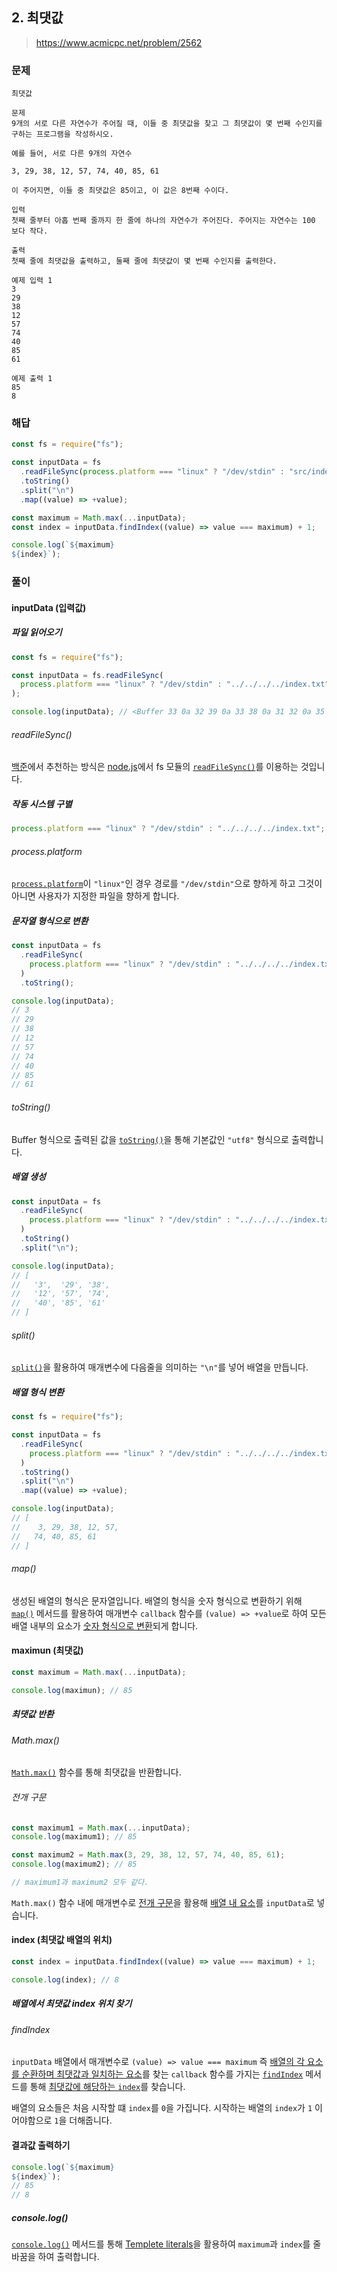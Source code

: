 ## 2. 최댓값

> https://www.acmicpc.net/problem/2562

### 문제

```
최댓값

문제
9개의 서로 다른 자연수가 주어질 때, 이들 중 최댓값을 찾고 그 최댓값이 몇 번째 수인지를 구하는 프로그램을 작성하시오.

예를 들어, 서로 다른 9개의 자연수

3, 29, 38, 12, 57, 74, 40, 85, 61

이 주어지면, 이들 중 최댓값은 85이고, 이 값은 8번째 수이다.

입력
첫째 줄부터 아홉 번째 줄까지 한 줄에 하나의 자연수가 주어진다. 주어지는 자연수는 100 보다 작다.

출력
첫째 줄에 최댓값을 출력하고, 둘째 줄에 최댓값이 몇 번째 수인지를 출력한다.

예제 입력 1
3
29
38
12
57
74
40
85
61

예제 출력 1
85
8
```

### 해답

```js
const fs = require("fs");

const inputData = fs
  .readFileSync(process.platform === "linux" ? "/dev/stdin" : "src/index.txt")
  .toString()
  .split("\n")
  .map((value) => +value);

const maximum = Math.max(...inputData);
const index = inputData.findIndex((value) => value === maximum) + 1;

console.log(`${maximum}
${index}`);
```

### 풀이

#### inputData (입력값)

##### 파일 읽어오기

```js
const fs = require("fs");

const inputData = fs.readFileSync(
  process.platform === "linux" ? "/dev/stdin" : "../../../../index.txt"
);

console.log(inputData); // <Buffer 33 0a 32 39 0a 33 38 0a 31 32 0a 35 37 0a 37 34 0a 34 30 0a 38 35 0a 36 31>
```

###### readFileSync()

[백준](https://help.acmicpc.net/language/info)에서 추천하는 방식은 [node.js](https://nodejs.org/en/)에서 fs 모듈의 [`readFileSync()`](https://nodejs.org/docs/latest-v16.x/api/fs.html#fsreadfilesyncpath-options)를 이용하는 것입니다.

##### 작동 시스템 구별

```js
process.platform === "linux" ? "/dev/stdin" : "../../../../index.txt";
```

###### process.platform

[`process.platform`](https://nodejs.org/docs/latest-v16.x/api/process.html#processplatform)이 `"linux"`인 경우 경로를 `"/dev/stdin"`으로 향하게 하고 그것이 아니면 사용자가 지정한 파일을 향하게 합니다.

##### 문자열 형식으로 변환

```js
const inputData = fs
  .readFileSync(
    process.platform === "linux" ? "/dev/stdin" : "../../../../index.txt"
  )
  .toString();

console.log(inputData);
// 3
// 29
// 38
// 12
// 57
// 74
// 40
// 85
// 61
```

###### toString()

Buffer 형식으로 출력된 값을 [`toString()`](https://nodejs.org/docs/latest-v16.x/api/buffer.html#buftostringencoding-start-end)을 통해 기본값인 `"utf8"` 형식으로 출력합니다.

##### 배열 생성

```js
const inputData = fs
  .readFileSync(
    process.platform === "linux" ? "/dev/stdin" : "../../../../index.txt"
  )
  .toString()
  .split("\n");

console.log(inputData);
// [
//   '3',  '29', '38',
//   '12', '57', '74',
//   '40', '85', '61'
// ]
```

###### split()

[`split()`](https://developer.mozilla.org/ko/docs/Web/JavaScript/Reference/Global_Objects/String/split)을 활용하여 매개변수에 다음줄을 의미하는 `"\n"`를 넣어 배열을 만듭니다.

##### 배열 형식 변환

```js
const fs = require("fs");

const inputData = fs
  .readFileSync(
    process.platform === "linux" ? "/dev/stdin" : "../../../../index.txt"
  )
  .toString()
  .split("\n")
  .map((value) => +value);

console.log(inputData);
// [
//    3, 29, 38, 12, 57,
//   74, 40, 85, 61
// ]
```

###### map()

생성된 배열의 형식은 문자열입니다. 배열의 형식을 숫자 형식으로 변환하기 위해 [`map()`](https://developer.mozilla.org/ko/docs/Web/JavaScript/Reference/Global_Objects/Array/map) 메서드를 활용하여 매개변수 `callback` 함수를 `(value) => +value`로 하여 모든 배열 내부의 요소가 <u>숫자 형식으로 변환</u>되게 합니다.

#### maximun (최댓값)

```js
const maximum = Math.max(...inputData);

console.log(maximun); // 85
```

##### 최댓값 반환

###### Math.max()

[`Math.max()`](https://developer.mozilla.org/ko/docs/Web/JavaScript/Reference/Global_Objects/Math/max) 함수를 통해 최댓값을 반환합니다.

###### 전개 구문

```js
const maximum1 = Math.max(...inputData);
console.log(maximum1); // 85

const maximum2 = Math.max(3, 29, 38, 12, 57, 74, 40, 85, 61);
console.log(maximum2); // 85

// maximum1과 maximum2 모두 같다.
```

`Math.max()` 함수 내에 매개변수로 [전개 구문](https://developer.mozilla.org/ko/docs/Web/JavaScript/Reference/Operators/Spread_syntax)을 활용해 <u>배열 내 요소</u>를 `inputData`로 넣습니다.

#### index (최댓값 배열의 위치)

```js
const index = inputData.findIndex((value) => value === maximum) + 1;

console.log(index); // 8
```

##### 배열에서 최댓값 index 위치 찾기

###### findIndex

`inputData` 배열에서 매개변수로 `(value) => value === maximum` 즉 <u>배열의 각 요소를 순환하며 최댓값과 일치하는 요소</u>를 찾는 `callback` 함수를 가지는 [`findIndex`](https://developer.mozilla.org/ko/docs/Web/JavaScript/Reference/Global_Objects/Array/findIndex) 메서드를 통해 <u>최댓값에 해당하는 `index`</u>를 찾습니다.

배열의 요소들은 처음 시작할 떄 `index`를 `0`을 가집니다. 시작하는 배열의 `index`가 `1` 이어야함으로 `1`을 더해줍니다.

#### 결과값 출력하기

```js
console.log(`${maximum}
${index}`);
// 85
// 8
```

##### console.log()

[`console.log()`](https://developer.mozilla.org/ko/docs/Web/API/console/log) 메서드를 통해 [Templete literals](https://developer.mozilla.org/ko/docs/Web/JavaScript/Reference/Template_literals)을 활용하여 `maximum`과 `index`를 줄바꿈을 하여 출력합니다.
